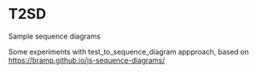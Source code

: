# T2SD
Sample sequence diagrams

Some experiments with test_to_sequence_diagram appproach, based on https://bramp.github.io/js-sequence-diagrams/
